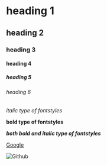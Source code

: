 # heading 1
## heading 2
### heading 3
#### heading 4
##### heading 5
###### heading 6
*italic type of fontstyles*

**bold type of fontstyles**

***both bold and italic type of fontstyles***

[Google](https://www.google.com/)

![Github](https://th-thumbnailer.cdn-si-edu.com/NaExfGA1op64-UvPUjYE5ZqCefk=/fit-in/1600x0/filters:focal(1471x1061:1472x1062)/https://tf-cmsv2-smithsonianmag-media.s3.amazonaws.com/filer/b6/30/b630b48b-7344-4661-9264-186b70531bdc/istock-478831658.jpg)

